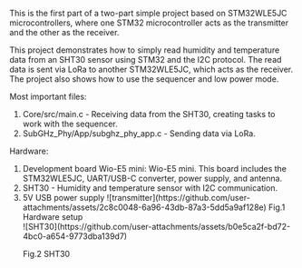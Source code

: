 <div id="wiki-content" class="mt-4">
      <div data-view-component="true" class="Layout Layout--flowRow-until-md Layout--sidebarPosition-end Layout--sidebarPosition-flowRow-end">
  <div data-view-component="true" class="Layout-main">          <div id="wiki-body" class="gollum-markdown-content">
              <div class="markdown-body">
                <p>This is the first part of a two-part simple project based on STM32WLE5JC microcontrollers, where one STM32 microcontroller acts as the transmitter and the other as the receiver.</p>
<p>This project demonstrates how to simply read humidity and temperature data from an SHT30 sensor using STM32 and the I2C protocol. The read data is sent via LoRa to another STM32WLE5JC, which acts as the receiver. The project also shows how to use the sequencer and low power mode.</p>
<p>Most important files:</p>
<ol>
<li>Core/src/main.c - Receiving data from the SHT30, creating tasks to work with the sequencer.</li>
<li>SubGHz_Phy/App/subghz_phy_app.c - Sending data via LoRa.</li>
</ol>
<p>Hardware:</p>
<ol>
<li>Development board Wio-E5 mini: Wio-E5 mini. This board includes the STM32WLE5JC, UART/USB-C converter, power supply, and antenna.</li>
<li>SHT30 - Humidity and temperature sensor with I2C communication.</li>
<li>5V USB power supply
![transmitter](https://github.com/user-attachments/assets/2c8c0048-6a96-43db-87a3-5dd5a9af128e)
Fig.1 Hardware setup</li>
![SHT30](https://github.com/user-attachments/assets/b0e5ca2f-bd72-4bc0-a654-9773dba139d7)

Fig.2 SHT30</p>

  
